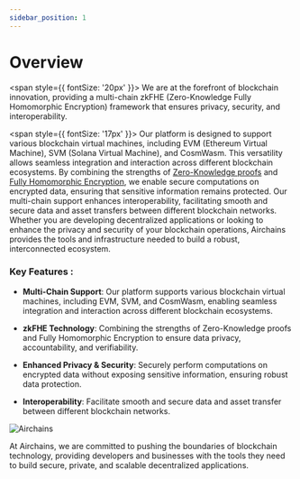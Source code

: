 ```yaml
---
sidebar_position: 1
---
```


# Overview

<span style={{ fontSize: '20px' }}>
We are at the forefront of blockchain innovation, providing a multi-chain zkFHE (Zero-Knowledge Fully Homomorphic Encryption) framework that ensures privacy, security, and interoperability.
</span>

<span style={{ fontSize: '17px' }}>
Our platform is designed to support various blockchain virtual machines, including EVM (Ethereum Virtual Machine), SVM (Solana Virtual Machine), and CosmWasm. This versatility allows seamless integration and interaction across different blockchain ecosystems. By combining the strengths of [Zero-Knowledge proofs](https://docs.airchains.io/concepts/intro-to-zkfhe/zk-proofs) and [Fully Homomorphic Encryption](https://docs.airchains.io/concepts/intro-to-zkfhe/fully-homomorphic-encryption), we enable secure computations on encrypted data, ensuring that sensitive information remains protected. Our multi-chain support enhances interoperability, facilitating smooth and secure data and asset transfers between different blockchain networks. Whether you are developing decentralized applications or looking to enhance the privacy and security of your blockchain operations, Airchains provides the tools and infrastructure needed to build a robust, interconnected ecosystem.
</span>

### Key Features :

- **Multi-Chain Support**: Our platform supports various blockchain virtual machines, including EVM, SVM, and CosmWasm, enabling seamless integration and interaction across different blockchain ecosystems.

- **zkFHE Technology**: Combining the strengths of Zero-Knowledge proofs and Fully Homomorphic Encryption to ensure data privacy, accountability, and verifiability.

- **Enhanced Privacy & Security**: Securely perform computations on encrypted data without exposing sensitive information, ensuring robust data protection.

- **Interoperability**: Facilitate smooth and secure data and asset transfer between different blockchain networks.

![Airchains](https://docs.airchains.io/~gitbook/image?url=https%3A%2F%2F123555353-files.gitbook.io%2F%7E%2Ffiles%2Fv0%2Fb%2Fgitbook-x-prod.appspot.com%2Fo%2Fspaces%252FSJC99oYNkNjVi7CHXhGM%252Fuploads%252Fsv9aJKidJc64fhXFIIki%252FDoc_cover_image2-01%2520%281%29.png%3Falt%3Dmedia%26token%3Dcd406a92-1cc2-487c-8d69-c0cf338c23a6&width=768&dpr=4&quality=100&sign=253ef1d4&sv=1)

At Airchains, we are committed to pushing the boundaries of blockchain technology, providing developers and businesses with the tools they need to build secure, private, and scalable decentralized applications.
